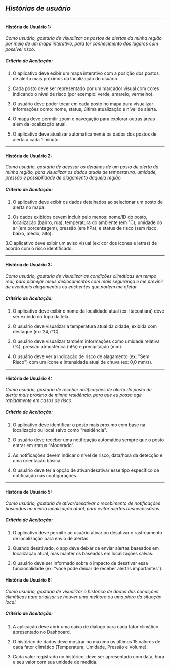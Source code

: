 ## *Histórias de usuário*

---

#### História de Usuário 1:
 *Como usuário, gostaria de visualizar os postos de alertas da minha região por meio de um mapa interativo, para ter conhecimento dos lugares com possível risco.*

##### Critério de Aceitação:

1. O aplicativo deve exibir um mapa interativo com a posição dos postos de alerta mais próximos da localização do usuário.

2.  Cada posto deve ser representado por um marcador visual com cores indicando o nível de risco (por exemplo: verde, amarelo, vermelho).

3.  O usuário deve poder tocar em cada posto no mapa para visualizar informações como: nome, status, última atualização e nível de alerta.

4.  O mapa deve permitir zoom e navegação para explorar outras áreas além da localização atual.

5.  O aplicativo deve atualizar automaticamente os dados dos postos de alerta a cada 1 minuto.

---

#### História de Usuário 2:

*Como usuário, gostaria de acessar os detalhes de um posto de alerta da minha região, para visualizar os dados atuais de temperatura, umidade, pressão e possibilidade de alagamento daquela região.*

##### Critério de Aceitação: 
1. O aplicativo deve exibir os dados detalhados ao selecionar um posto de alerta no mapa.

2. Os dados exibidos devem incluir pelo menos: nome/ID do posto, localização (bairro, rua), temperatura do ambiente (em °C), umidade do ar (em porcentagem), pressão (em hPa), e status de risco (sem risco, baixo, médio, alto).

3.O aplicativo deve exibir um aviso visual (ex: cor dos ícones e letras) de acordo com o risco identificado.

---

#### História de Usuário 3:

*Como usuário, gostaria de visualizar as condições climáticas em tempo real, para planejar meus deslocamentos com mais segurança e me previnir de eventuais alagamentos ou enchentes que podem me afetar.*

##### Critério de Aceitação: 
1. O aplicativo deve exibir o nome da localidade atual (ex: Itacoatiara) deve ser exibido no topo da tela.

2. O usuário deve visualizar a temperatura atual da cidade, exibida com destaque (ex: 24,7°C).

3. O usuário deve visualizar também informações como umidade relativa (\%), pressão atmosférica (hPa) e precipitação (mm).

4. O usuário deve ver a indicação de risco de alagamento (ex: "Sem Risco") com um ícone e intensidade atual de chuva (ex: 0,0 mm/s).

---


#### História de Usuário 4:

*Como usuário, gostaria de receber notificações de alerta do posto de alerta mais próximo de minha residência, para que eu possa agir rapidamente em casos de risco.*

##### Critério de Aceitação:
1. O aplicativo deve identificar o posto mais próximo com base na localização ou local salvo como "residência".

2. O usuário deve receber uma notificação automática sempre que o posto entrar em status “Moderado”.

3. As notificações devem indicar o nível de risco, data/hora da detecção e uma orientação básica.

4. O usuário deve ter a opção de ativar/desativar esse tipo específico de notificação nas configurações.

---


#### História de Usuário 5:

*Como usuário, gostaria de ativar/desativar o recebimento de notificações baseadas na minha localização atual, para evitar alertas desnecessários.*

##### Critério de Aceitação:
1. O aplicativo deve permitir ao usuário ativar ou desativar o rastreamento de localização para envio de alertas.

2. Quando desativado, o app deve deixar de enviar alertas baseados em localização atual, mas manter os baseados em localizações salvas.

3. O usuário deve ser informado sobre o impacto de desativar essa funcionalidade (ex: “você pode deixar de receber alertas importantes”).


#### História de Usuário 6:

*Como usuário, gostaria de visualizar o histórico de dados das condições climáticas para analisar se houver uma melhora ou uma piora da situação local.* 

##### Critério de Aceitação:

1. A aplicação deve abrir uma caixa de dialogo para cada fator climático apresentado no Dashboard.

2. O histórico de dados deve mostrar no máximo os últimos 15 valores de cada fator climático (Temperatura, Umidade, Pressão e Volume).

3. Cada valor registrado no histórico, deve ser apresentado com data, hora e seu valor com sua unidade de medida.